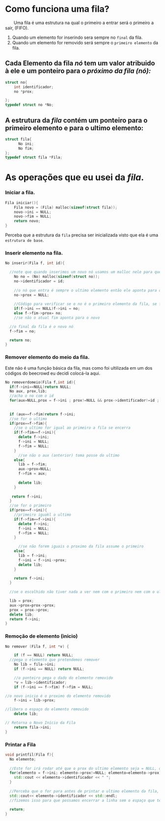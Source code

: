 # Como funciona uma fila?

&emsp;&emsp;Uma fila é uma estrutura na qual o primeiro a entrar será o primeiro a sair, (FIFO).
 1. Quando um elemento for inserindo sera sempre no `final` da fila.
 2. Quando um elemento for removido será sempre o `primeiro elemento` da fila.

## Cada Elemento da fila *nó* tem um valor atribuido à ele e um ponteiro para o _próximo da fila (nó):_
~~~c++
struct no{
    int identificador;
    no *prox;

};
typedef struct no *No;
~~~~

## A estrutura da *fila* contém um ponteiro para o primeiro elemento e para o ultimo elemento:
~~~c++
struct fila{
      No ini;
      No fim;
};
typedef struct fila *Fila;
~~~

# As operações que eu usei da *fila*.
### Iniciar a fila.
~~~c++
Fila iniciar(){
    Fila novo = (Fila) malloc(sizeof(struct fila));
    novo->ini = NULL;
    novo->fim = NULL;
    return novo;
}
~~~
Perceba que a estrutura da `fila` precisa ser inicializada visto que ela é uma `estrutura de base`.

### Inserir elemento na fila.
~~~c++
No inserir(Fila f, int id){

  //note que quando inserimos um novo nó usamos um malloc nele para que ele passe a existir.
    No no = (No) malloc(sizeof(struct no));
    no->identificador = id;
  
    //o nó que entra é sempre o ultimo elemento então ele aponta para o ultimo topo
    no->prox = NULL;
  
    //Código para verificar se o no é o primeiro elemento da fila, se for o ini recebe ele
    if(f->ini == NULL)f->ini = no; 
    else f->fim->prox= no;
    //se não o atual fim aponta para o novo

  //o final da fila é o novo nó
  f->fim = no;

  return no;
}

~~~

### Remover elemento do meio da fila.
Este não é uma função básica da fila, mas como foi ultilizada em um dos códigos do beecrowd eu decidi colocá-la aqui.
~~~c++
No removerdomeio(Fila f,int id){
  if(f->ini==NULL)return NULL;
  No aux, prox,lib;
  //acha o no com o id
  for(aux=NULL,prox = f->ini ; prox!=NULL && prox->identificador!=id ; aux=prox,prox= prox->prox )
    
  
  if (aux==f->fim)return f->ini;
  //se for o ultimo
  if(prox==f->fim){
    //se o ultimo for igual ao primeiro a fila se encerra
    if(f->fim==f->ini){
      delete f->ini;
      f->ini = NULL;
      f->fim = NULL;
    }
      //se não o aux (anterior) toma posse do ultimo
    else{
      lib = f->fim;
      aux->prox=NULL;
      f->fim = aux;
      
      delete lib;
    }
   
   return f->ini; 
  }
  //se for o primeiro
  if(prox==f->ini){
    //primeiro iguakl o ultimo
    if(f->fim==f->ini){
      delete f->ini;
      f->ini = NULL;
      f->fim = NULL;
    }

      //se não forem iguais o proximo da fila assume o primeiro
    else{
      lib = f->ini;
      f->ini = f->ini->prox;
      delete lib;
    }

    return f->ini;
  }
  
  //se o escolhido não tiver nada a ver nem com o primeiro nem com o ultimo o anterior tem que apontar para o proximo do escolhido

  lib = prox;
  aux->prox=prox->prox;
  prox = prox->prox;
  delete lib;
  return f->ini;
}

~~~

### Remoção de elemento (inicio)
~~~c++
No remover (Fila f, int *v) {

	if (f == NULL) return NULL;
  //pega o elemento que pretendemos remover
	No lib = fila->ini; 
	if (f->ini == NULL) return NULL;

	//o ponteiro pega o dado do elemento removido
	*v = lib->identificador;
	if (f->ini == f->fim) f->fim = NULL;

//o novo inicio é o proximo do elemento removido
	f->ini = lib->prox;

//libera o espaço do elemento removido
	delete lib;

// Retorna o Novo Início da Fila
	return fila->ini; 
}
~~~

### Printar a Fila
~~~c++
void printfil(Fila f){
  No elemento;
  
  //Este for irá rodar até que o prox do ultimo elemento seja = NULL, ou seja ele rodou até o ultimo elemento da fila
  for(elemento = f->ini; elemento->prox!=NULL; elemento=elemento->prox){
    std::cout << elemento->identificador << " ";
  } 
  
  //Perceba que o for para antes de printar o ultimo elemento da fila, logo ele temos que printá-lo manualmente
  std::cout<< elemento->identificador << std::endl;
  //fizemos isso para que possamos encerrar a linha sem o espaço que tem no cout dentro do for, já que o beecrowd tem esses problemas
  
  return;
}
~~~
